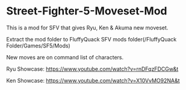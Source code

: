 # Street-Fighter-5-Moveset-Mod
This is a mod for SFV that gives Ryu, Ken &amp; Akuma new moveset.

Extract the mod folder to FluffyQuack SFV mods folder(/FluffyQuack Folder/Games/SF5/Mods)

New moves are on command list of characters.

Ryu Showcase: https://www.youtube.com/watch?v=rnDFqzFDCGw&t

Ken Showcase: https://www.youtube.com/watch?v=X10VvMO92NA&t
